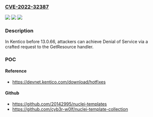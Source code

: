 ### [CVE-2022-32387](https://cve.mitre.org/cgi-bin/cvename.cgi?name=CVE-2022-32387)
![](https://img.shields.io/static/v1?label=Product&message=n%2Fa&color=blue)
![](https://img.shields.io/static/v1?label=Version&message=n%2Fa&color=blue)
![](https://img.shields.io/static/v1?label=Vulnerability&message=n%2Fa&color=brighgreen)

### Description

In Kentico before 13.0.66, attackers can achieve Denial of Service via a crafted request to the GetResource handler.

### POC

#### Reference
- https://devnet.kentico.com/download/hotfixes

#### Github
- https://github.com/20142995/nuclei-templates
- https://github.com/cyb3r-w0lf/nuclei-template-collection

